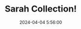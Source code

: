 ---
layout: art
title: "Sarah Collection!"
date: "2024-04-04 5:56:00"
image: "/assets/art/Sarah_Collection.png"
tags: sarah_and_duck Sarah elinor_wonders_why Elinor
---